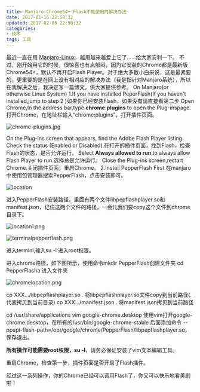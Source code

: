 ```yaml
---
title: Manjaro Chrome54+ Flash不能使用的解决办法
date: 2017-01-16 22:58:32
updated: 2017-02-06 22:58:32
categories:
- 技术
tags: 工具
---
```

最近一直在用 [Manjaro-Linux](https://manjaro.org/)，越用越来越爱上它了……给大家安利一下。
不过，刚开始用它的时候，很惊喜也有点郁闷，因为它安装的Chrome都是最新版Chrome54+，默认不再开启Flash Player。对于绝大多数小白来说，这是最紧要的。更重要的是在网上没有相对应的解决办法（我是指针对Manjaro系统），所以在我解决之后，我决定写一篇博文，供大家提供参考。
On Manjaro(or otherwise Linux System)
1.If you have installed PeperFlash(If you haven't installed,jump to step 2 )如果你已经安装Flash，如果没有请直接看第二步
Open Chrome,In the address bar,type **chrome:plugins** to open the Plug-inspage.打开Chrome，在地址栏输入“chrome:plugins”，打开插件页面。

![chrome-plugins.jpg](http://upload-images.jianshu.io/upload_images/877666-9aef236ef8a19d29.jpg?imageMogr2/auto-orient/strip%7CimageView2/2/w/1240)

On the Plug-ins screen that appears, find the Adobe Flash Player listing. Check the status (Enabled or Disabled).在打开的插件页面，找到Flash，检查Flash的状态，是否允许运行。 
Select **Always allowed to run** to always allow Flash Player to run.选择总是允许运行。
Close the Plug-ins screen,restart Chrome.关闭插件页面，重启Chrome。
2.Install PepperFlash First
在manjaro中使用包管理器搜索PepperFlash，点击安装即可。

![location](http://upload-images.jianshu.io/upload_images/877666-26486f55ad6e83df.png?imageMogr2/auto-orient/strip%7CimageView2/2/w/1240)

进入PepperFlash安装路径，里面有两个文件libpepflashplayer.so和manifest.json，记住这两个文件的路径，一会儿我们要copy这个文件到chrome目录下。

![location1.png](http://upload-images.jianshu.io/upload_images/877666-4712db3c7a273dca.png?imageMogr2/auto-orient/strip%7CimageView2/2/w/1240)

![terminalpepperflash.png](http://upload-images.jianshu.io/upload_images/877666-114286cc670eea13.png?imageMogr2/auto-orient/strip%7CimageView2/2/w/1240)

进入terminl,输入su -l 进入root权限。

进入chrome路径，如下图所示，使用命令mkdir PepperFlash创建文件夹
cd PepperFlasha	进入文件夹

![chromelocation.png](http://upload-images.jianshu.io/upload_images/877666-b6377fcd8192bed9.png?imageMogr2/auto-orient/strip%7CimageView2/2/w/1240)

cp XXX.../libpepflashplayer.so .	将libpepflashplayer.so文件copy到当前路径(.代表拷贝到当前目录)
cp XXX.../manifest.json .			将manifest.json拷贝到当前路径

cd /usr/share/applications 
vim google-chrome.desktop		使用vim打开google-chrome.desktop，在所有的/usr/bin/google-chrome-stable 后面添加命令 --ppapi-flash-path=/opt/google/chrome/PepperFlash/libpepflashplayer.so，保存退出。

**所有操作可能需要root权限，su -l**，请务必保证安装了vim文本编辑工具。

重启Chrome，检查第一步，插件页面是否开启了Flash插件。

经过这一系列操作，你的Chrome已经可以调用Flash了，你又可以快乐地看美剧啦！